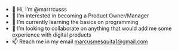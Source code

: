 - 👋 Hi, I’m @marrrcusss
- 👀 I’m interested in becoming a Product Owner/Manager
- 🌱 I’m currently learning the basics on programming
- 💞️ I’m looking to collaborate on anything that would add me some experience with digital products
- 📫 Reach me in my email marcusmesquita1@gmail.com



